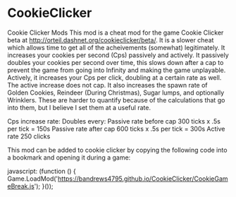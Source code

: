 # CookieClicker
Cookie Clicker Mods
This mod is a cheat mod for the game Cookie Clicker beta at http://orteil.dashnet.org/cookieclicker/beta/.
It is a slower cheat which allows time to get all of the acheivements (somewhat) legitimately.
It increases your cookies per second (Cps) passively and actively. It passively doubles your cookies per second over time, this slows down after a cap to prevent the game from going into Infinity and making the game unplayable. Actively, it increases your Cps per click, doubling at a certain rate as well. The active increase does not cap. It also increases the spawn rate of Golden Cookies, Reindeer (During Christmas), Sugar lumps, and optionally Wrinklers. These are harder to quantify because of the calculations that go into them, but I believe I set them at a useful rate.

Cps increase rate:		Doubles every:
Passive rate before cap		300 ticks x .5s per tick = 150s
Passive rate after cap		600 ticks x .5s per tick = 300s
Active  rate			250 clicks


This mod can be added to cookie clicker by copying the following code into a bookmark and opening it during a game:

javascript: (function () {
	Game.LoadMod('https://bandrews4795.github.io/CookieClicker/CookieGameBreak.js');
}());
